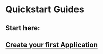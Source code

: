 # Quickstart Guides

## Start here:  
## [Create your first Application](01&#32;Create&#32;first&#32;Application.md)

